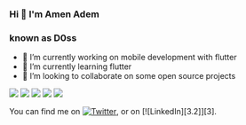 ### Hi 👋 I'm Amen Adem 
### known as D0ss

- 🔭 I’m currently working on mobile development with flutter
- 🌱 I’m currently learning flutter
- 👯 I’m looking to collaborate on some open source projects
 
<img src="https://github-readme-stats.vercel.app/api?username=AmenAdem&&show_icons=true&title_color=ffffff&icon_color=bb2acf&text_color=daf7dc&bg_color=151515">
                   
                   
<img src="https://badges.pufler.dev/years/AmenAdem">
<img src ="https://img.shields.io/badge/flutter-2.8.1-blue">
<img src="https://img.shields.io/badge/dart-2.15.1%20-blue">
<img src="https://img.shields.io/badge/dart-2.15.1%20-blue">


<!-- Actual text -->

You can find me on [![Twitter][1.2]][1], or on [![LinkedIn][3.2]][3].

<!-- Icons -->

[1.2]: http://i.imgur.com/wWzX9uB.png
[2.2]: https://raw.githubusercontent.com/MartinHeinz/MartinHeinz/master/linkedin-3-16.png

<!-- Links to your social media accounts -->

[1]: https://twitter.com
[2]: https://www.linkedin.com/in/amen-amen-1a4b321b3/
